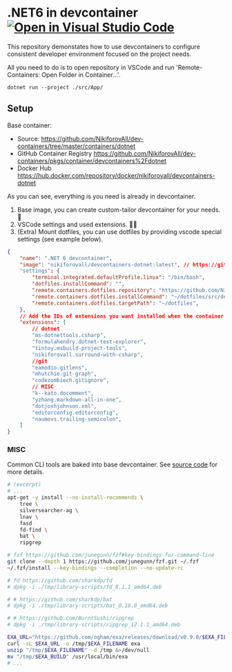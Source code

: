 # .NET6 in devcontainer [![Open in Visual Studio Code](https://open.vscode.dev/badges/open-in-vscode.svg)](https://open.vscode.dev/NikiforovAll/devcontainer-for-dotnet6-demo)


This repository demonstates how to use devcontainers to configure consistent developer environment focused on the project needs.

All you need to do is to open repository in VSCode and run 'Remote-Containers: Open Folder in Container...'.

`dotnet run --project ./src/App/`

## Setup
Base container:

* Source: <https://github.com/NikiforovAll/dev-containers/tree/master/containers/dotnet>
* GitHub Container Registry <https://github.com/NikiforovAll/dev-containers/pkgs/container/devcontainers%2Fdotnet>
* Docker Hub <https://hub.docker.com/repository/docker/nikiforovall/devcontainers-dotnet>

As you can see, everything is you need is already in devcontainer.

1. Base image, you can create custom-tailor devcontainer for your needs. 🐳
2. VSCode settings and used extensions. 👩‍💻
3. (Extra) Mount dotfiles, you can use dotfiles by providing vscode special settings (see example below).

```json
{
    "name": ".NET 6 devcontainer",
    "image": "nikiforovall/devcontainers-dotnet:latest", // https://github.com/NikiforovAll/dev-containers/tree/master/containers/dotnet
    "settings": {
        "terminal.integrated.defaultProfile.linux": "/bin/bash",
        "dotfiles.installCommand": "",
        "remote.containers.dotfiles.repository": "https://github.com/NikiforovAll/dotfiles.git",
        "remote.containers.dotfiles.installCommand": "~/dotfiles/src/dev-container/boot/install.sh",
        "remote.containers.dotfiles.targetPath": "~/dotfiles",
    },
    // Add the IDs of extensions you want installed when the container is created.
    "extensions": [
        // dotnet
        "ms-dotnettools.csharp",
        "formulahendry.dotnet-test-explorer",
        "tintoy.msbuild-project-tools",
        "nikiforovall.surround-with-csharp",
        //git
        "eamodio.gitlens",
        "mhutchie.git-graph",
        "codezombiech.gitignore",
        // MISC
        "k--kato.docomment",
        "yzhang.markdown-all-in-one",
        "dotjoshjohnson.xml",
        "editorconfig.editorconfig",
        "naumovs.trailing-semicolon",
    ]
}
```

### MISC 

Common CLI tools are baked into base devcontainer. See [source code](https://github.com/NikiforovAll/dev-containers/tree/master/containers/dotnet) for more details.

```bash
# (excerpt)
# ...
apt-get -y install --no-install-recommends \
    tree \
    silversearcher-ag \
    lnav \
    fasd
    fd-find \
    bat \
    ripgrep

# fzf https://github.com/junegunn/fzf#key-bindings-for-command-line
git clone --depth 1 https://github.com/junegunn/fzf.git ~/.fzf
~/.fzf/install --key-bindings --completion --no-update-rc

# fd https://github.com/sharkdp/fd
# dpkg -i ./tmp/library-scripts/fd_8.1.1_amd64.deb

# # https://github.com/sharkdp/bat
# dpkg -i ./tmp/library-scripts/bat_0.16.0_amd64.deb

# # https://github.com/BurntSushi/ripgrep
# dpkg -i ./tmp/library-scripts/ripgrep_12.1.1_amd64.deb

EXA_URL="https://github.com/ogham/exa/releases/download/v0.9.0/$EXA_FILENAME"
curl -sL $EXA_URL -o /tmp/$EXA_FILENAME exa
unzip "/tmp/$EXA_FILENAME" -d /tmp &>/dev/null
mv "/tmp/$EXA_BUILD" /usr/local/bin/exa
# ...
```
